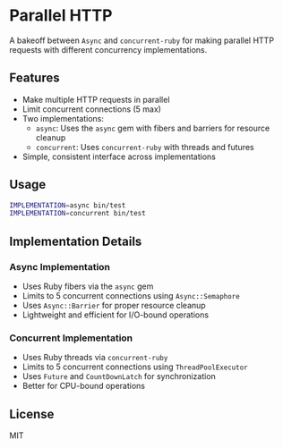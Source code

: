 # Parallel HTTP

A bakeoff between `Async` and `concurrent-ruby` for making parallel HTTP requests with different concurrency implementations.

## Features

- Make multiple HTTP requests in parallel
- Limit concurrent connections (5 max)
- Two implementations:
  - `async`: Uses the `async` gem with fibers and barriers for resource cleanup
  - `concurrent`: Uses `concurrent-ruby` with threads and futures
- Simple, consistent interface across implementations

## Usage

```sh
IMPLEMENTATION=async bin/test
IMPLEMENTATION=concurrent bin/test
```

## Implementation Details

### Async Implementation
- Uses Ruby fibers via the `async` gem
- Limits to 5 concurrent connections using `Async::Semaphore`
- Uses `Async::Barrier` for proper resource cleanup
- Lightweight and efficient for I/O-bound operations

### Concurrent Implementation
- Uses Ruby threads via `concurrent-ruby`
- Limits to 5 concurrent connections using `ThreadPoolExecutor`
- Uses `Future` and `CountDownLatch` for synchronization
- Better for CPU-bound operations

## License

MIT
